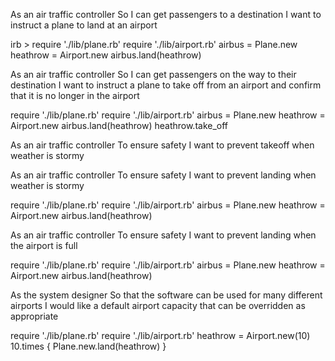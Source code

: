 As an air traffic controller 
So I can get passengers to a destination 
I want to instruct a plane to land at an airport

irb >
require './lib/plane.rb'
require './lib/airport.rb'
airbus = Plane.new
heathrow = Airport.new
airbus.land(heathrow)

As an air traffic controller 
So I can get passengers on the way to their destination 
I want to instruct a plane to take off from an airport and confirm that it is no longer in the airport

require './lib/plane.rb'
require './lib/airport.rb'
airbus = Plane.new
heathrow = Airport.new
airbus.land(heathrow)
heathrow.take_off

As an air traffic controller 
To ensure safety 
I want to prevent takeoff when weather is stormy 

As an air traffic controller 
To ensure safety 
I want to prevent landing when weather is stormy 

require './lib/plane.rb'
require './lib/airport.rb'
airbus = Plane.new
heathrow = Airport.new
airbus.land(heathrow)

As an air traffic controller 
To ensure safety 
I want to prevent landing when the airport is full 

require './lib/plane.rb'
require './lib/airport.rb'
airbus = Plane.new
heathrow = Airport.new
airbus.land(heathrow)

As the system designer
So that the software can be used for many different airports
I would like a default airport capacity that can be overridden as appropriate

require './lib/plane.rb'
require './lib/airport.rb'
heathrow = Airport.new(10)
10.times { Plane.new.land(heathrow) }
